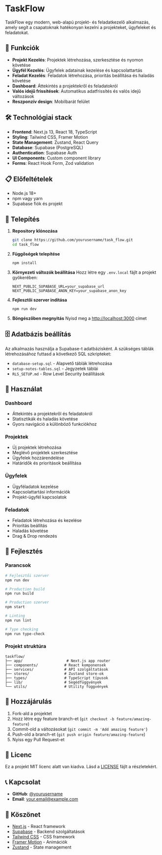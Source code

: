 # TaskFlow

TaskFlow egy modern, web-alapú projekt- és feladatkezelő alkalmazás, amely segít a csapatoknak hatékonyan kezelni a projekteket, ügyfeleket és feladatokat.

## 🚀 Funkciók

- **Projekt Kezelés**: Projektek létrehozása, szerkesztése és nyomon követése
- **Ügyfél Kezelés**: Ügyfelek adatainak kezelése és kapcsolattartás
- **Feladat Kezelés**: Feladatok létrehozása, prioritás beállítása és haladás követése
- **Dashboard**: Áttekintés a projektekről és feladatokról
- **Valós idejű frissítések**: Automatikus adatfrissítés és valós idejű változások
- **Reszponzív design**: Mobilbarát felület

## 🛠️ Technológiai stack

- **Frontend**: Next.js 13, React 18, TypeScript
- **Styling**: Tailwind CSS, Framer Motion
- **State Management**: Zustand, React Query
- **Database**: Supabase (PostgreSQL)
- **Authentication**: Supabase Auth
- **UI Components**: Custom component library
- **Forms**: React Hook Form, Zod validation

## 📋 Előfeltételek

- Node.js 18+ 
- npm vagy yarn
- Supabase fiók és projekt

## 🚀 Telepítés

1. **Repository klónozása**
   ```bash
   git clone https://github.com/yourusername/task_flow.git
   cd task_flow
   ```

2. **Függőségek telepítése**
   ```bash
   npm install
   ```

3. **Környezeti változók beállítása**
   Hozz létre egy `.env.local` fájlt a projekt gyökerében:
   ```env
   NEXT_PUBLIC_SUPABASE_URL=your_supabase_url
   NEXT_PUBLIC_SUPABASE_ANON_KEY=your_supabase_anon_key
   ```

4. **Fejlesztői szerver indítása**
   ```bash
   npm run dev
   ```

5. **Böngészőben megnyitás**
   Nyisd meg a [http://localhost:3000](http://localhost:3000) címet

## 🗄️ Adatbázis beállítás

Az alkalmazás használja a Supabase-t adatbázisként. A szükséges táblák létrehozásához futtasd a következő SQL szkripteket:

- `database-setup.sql` - Alapvető táblák létrehozása
- `setup-notes-tables.sql` - Jegyzetek táblái
- `RLS_SETUP.md` - Row Level Security beállítások

## 📱 Használat

### Dashboard
- Áttekintés a projektekről és feladatokról
- Statisztikák és haladás követése
- Gyors navigáció a különböző funkciókhoz

### Projektek
- Új projektek létrehozása
- Meglévő projektek szerkesztése
- Ügyfelek hozzárendelése
- Határidők és prioritások beállítása

### Ügyfelek
- Ügyféladatok kezelése
- Kapcsolattartási információk
- Projekt-ügyfél kapcsolatok

### Feladatok
- Feladatok létrehozása és kezelése
- Prioritás beállítás
- Haladás követése
- Drag & Drop rendezés

## 🔧 Fejlesztés

### Parancsok
```bash
# Fejlesztői szerver
npm run dev

# Production build
npm run build

# Production szerver
npm start

# Linting
npm run lint

# Type checking
npm run type-check
```

### Projekt struktúra
```
taskflow/
├── app/                    # Next.js app router
├── components/            # React komponensek
├── services/              # API szolgáltatások
├── stores/                # Zustand store-ok
├── types/                 # TypeScript típusok
├── lib/                   # Segédfüggvények
└── utils/                 # Utility függvények
```

## 🤝 Hozzájárulás

1. Fork-ald a projektet
2. Hozz létre egy feature branch-et (`git checkout -b feature/amazing-feature`)
3. Commit-old a változásokat (`git commit -m 'Add amazing feature'`)
4. Push-old a branch-et (`git push origin feature/amazing-feature`)
5. Nyiss egy Pull Request-et

## 📄 Licenc

Ez a projekt MIT licenc alatt van kiadva. Lásd a [LICENSE](LICENSE) fájlt a részletekért.

## 📞 Kapcsolat

- **GitHub**: [@yourusername](https://github.com/yourusername)
- **Email**: your.email@example.com

## 🙏 Köszönet

- [Next.js](https://nextjs.org/) - React framework
- [Supabase](https://supabase.com/) - Backend szolgáltatások
- [Tailwind CSS](https://tailwindcss.com/) - CSS framework
- [Framer Motion](https://www.framer.com/motion/) - Animációk
- [Zustand](https://zustand-demo.pmnd.rs/) - State management
